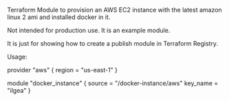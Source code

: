 Terraform Module to provision an AWS EC2 instance with the latest amazon linux 2 ami and installed docker in it.

Not intended for production use. It is an example module.

It is just for showing how to create a publish module in Terraform Registry.

Usage:


provider "aws" {
  region = "us-east-1"
}

module "docker_instance" {
    source = "<github-username>/docker-instance/aws"
    key_name = "ilgea"
}
